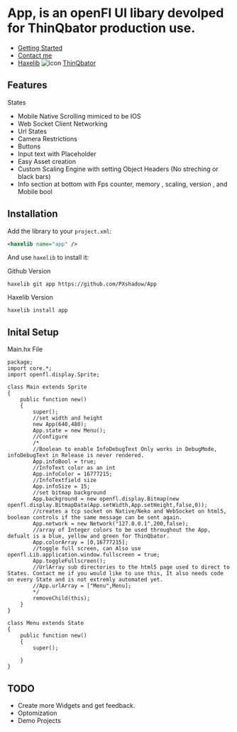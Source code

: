 
# App, is an openFl UI libary devolped for ThinQbator production use.
- [Getting Started](https://github.com/PXshadow/App/wiki/Getting-Started)
- [Contact me](https://github.com/PXshadow/App/wiki/Contact)
- [Haxelib](https://lib.haxe.org/p/app)
![icon](https://static.wixstatic.com/media/070b20_d1d024bcce924b86b555be7c8f1f21a4~mv2_d_1732_2812_s_2.png/v1/fill/w_196,h_319,al_c,usm_0.66_1.00_0.01/070b20_d1d024bcce924b86b555be7c8f1f21a4~mv2_d_1732_2812_s_2.png)
[ThinQbator](https://www.thinqbator.net/)
## Features
States
- Mobile Native Scrolling mimiced to be IOS
- Web Socket Client Networking
- Url States
- Camera Restrictions
- Buttons
- Input text with Placeholder
- Easy Asset creation
- Custom Scaling Engine with setting Object Headers (No streching or black bars)
- Info section at bottom with Fps counter, memory , scaling, version , and Mobile bool

## Installation

Add the library to your `project.xml`:

```xml
<haxelib name="app" />
```

And use `haxelib` to install it:

Github Version
```shell
haxelib git app https://github.com/PXshadow/App
```
Haxelib Version 
```shell
haxelib install app
```

## Inital Setup 
Main.hx File 
```
package;
import core.*;
import openfl.display.Sprite;

class Main extends Sprite
{
    public function new()
    {
        super();
        //set width and height
        new App(640,480);
        App.state = new Menu();
        //Configure
        /*
        //Boolean to enable InfoDebugText Only works in DebugMode, infoDebugText in Release is never rendered.
        App.infoBool = true;
        //InfoText color as an int 
        App.infoColor = 16777215;
        //InfoTextfield size
        App.infoSize = 15;
        //set bitmap background
        App.background = new openfl.display.Bitmap(new openfl.display.BitmapData(App.setWidth,App.setHeight,false,0));
        //creates a tcp socket on Native/Neko and WebSocket on html5, boolean controls if the same message can be sent again. 
        App.network = new Network("127.0.0.1",200,false);
        //array of Integer colors to be used throughout the App, defualt is a blue, yellow and green for ThinQbator.
        App.colorArray = [0,16777215];
        //toggle full screen, can Also use openfl.Lib.application.window.fullscreen = true;
        App.toggleFullscreen();
        //UrlArray sub directories to the html5 page used to direct to States. Contact me if you would like to use this, It also needs code on every State and is not extremly automated yet.
        //App.urlArray = ["Menu",Menu]; 
        */
        removeChild(this);
    }
}

class Menu extends State
{
    public function new()
    {
        super();
        
    }
}
```

## TODO
- Create more Widgets and get feedback.
- Optomization 
- Demo Projects
